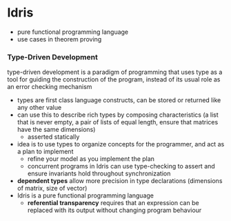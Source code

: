 # Idris
- pure functional programming language
- use cases in theorem proving

### Type-Driven Development
type-driven development is a paradigm of programming that uses type as a tool for guiding the construction of the program, instead of its usual role as an error checking mechanism
- types are first class language constructs, can be stored or returned like any other value
- can use this to describe rich types by composing characteristics (a list that is never empty, a pair of lists of equal length, ensure that matrices have the same dimensions)
  - asserted statically
- idea is to use types to organize concepts for the programmer, and act as a plan to implement
  - refine your model as you implement the plan
  - concurrent programs in Idris can use type-checking to assert and ensure invariants hold throughout synchronization
- **dependent types** allow more precision in type declarations (dimensions of matrix, size of vector)
- Idris is a pure functional programming language
  - **referential transparency** requires that an expression can be replaced with its output without changing program behaviour
